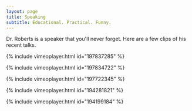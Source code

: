 ```yaml
---
layout: page
title: Speaking
subtitle: Educational. Practical. Funny.
---
```


Dr. Roberts is a speaker that you'll never forget. Here are a few clips of his recent talks.

{% include vimeoplayer.html id="197837285" %}

{% include vimeoplayer.html id="197834722" %}

{% include vimeoplayer.html id="197722345" %}

{% include vimeoplayer.html id="194281821" %}

{% include vimeoplayer.html id="194199184" %}


